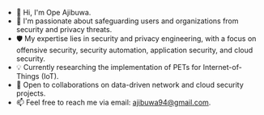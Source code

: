 - 👋 Hi, I'm Ope Ajibuwa.
- 👀 I'm passionate about safeguarding users and organizations from security and privacy threats.
- 🛡️ My expertise lies in security and privacy engineering, with a focus on offensive security, security automation, application security, and cloud security.
- 💡 Currently researching the implementation of PETs for Internet-of-Things (IoT).
- 💞️ Open to collaborations on data-driven network and cloud security projects.
- 📫 Feel free to reach me via email: ajibuwa94@gmail.com.

<!---
opeajibuwa/opeajibuwa is a ✨ special ✨ repository because its `README.md` (this file) appears on your GitHub profile.
You can click the Preview link to take a look at your changes.
--->
